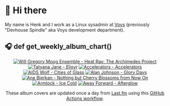 # 👋 Hi there

My name is Henk and I work as a Linux sysadmin at <a href="https://www.voys.co/about/">Voys</a> (previously "Devhouse Spindle" aka Voys development department).

## 🎧 def get_weekly_album_chart()
<!-- lastfm -->
<p align="center"><a href="https://www.last.fm/music/Will+Gregory+Moog+Ensemble/Heat+Ray:+The+Archimedes+Project"><img src="https://lastfm.freetls.fastly.net/i/u/64s/6effa6f973173eb59a70eb8f4fef8661.jpg" title="Will Gregory Moog Ensemble - Heat Ray: The Archimedes Project"></a> <a href="https://www.last.fm/music/Tatyana+Jane/Elixyr"><img src="https://lastfm.freetls.fastly.net/i/u/64s/477b3dd3d89927c0a0f8775785719be9.jpg" title="Tatyana Jane - Elixyr"></a> <a href="https://www.last.fm/music/Accelerators/Accelerators"><img src="https://lastfm.freetls.fastly.net/i/u/64s/2592047625e4f9f38debd3dc11bb7678.png" title="Accelerators - Accelerators"></a> <a href="https://www.last.fm/music/AIDS+Wolf/Cities+of+Glass"><img src="https://lastfm.freetls.fastly.net/i/u/64s/ac15c7ea6344461b84b9e410d05ca4f4.jpg" title="AIDS Wolf - Cities of Glass"></a> <a href="https://www.last.fm/music/Alan+Johnson/Glory+Days"><img src="https://lastfm.freetls.fastly.net/i/u/64s/d30048216aef40fa27f620357020f439.jpg" title="Alan Johnson - Glory Days"></a> <a href="https://www.last.fm/music/Ane+Bjerkan/Nothing+but+Cherry+Blossoms+from+Now+On"><img src="https://lastfm.freetls.fastly.net/i/u/64s/fb3d6788cd765b319cb3c6f1a0c70594.jpg" title="Ane Bjerkan - Nothing but Cherry Blossoms from Now On"></a> <a href="https://www.last.fm/music/Armlock/Ice+Cold"><img src="https://lastfm.freetls.fastly.net/i/u/64s/1e38caccf8de477b229fadc871bd1bab.jpg" title="Armlock - Ice Cold"></a> <a href="https://www.last.fm/music/Away+Forward/Afterglow"><img src="https://lastfm.freetls.fastly.net/i/u/64s/097ed1f042f01ea6a62cc897caf96606.jpg" title="Away Forward - Afterglow"></a> </p>

<p align="center">These album covers are updated once a day from <a href="https://www.last.fm/user/hbokh">Last.fm</a> using this <a href="https://github.com/marketplace/actions/lastfm-to-markdown">GitHub Actions workflow</a>.</p>
